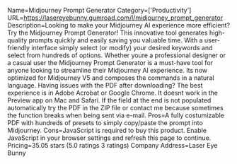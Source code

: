 Name=Midjourney Prompt Generator
Category=['Productivity']
URL=https://lasereyebunny.gumroad.com/l/midjourney_prompt_generator
Description=Looking to make your Midjourney AI experience more efficient? Try the Midjourney Prompt Generator! This innovative tool generates high-quality prompts quickly and easily saving you valuable time. With a user-friendly interface simply select (or modify) your desired keywords and select from hundreds of options. Whether youre a professional designer or a casual user the Midjourney Prompt Generator is a must-have tool for anyone looking to streamline their Midjourney AI experience. Its now optimized for Midjourney V5 and composes the commands in a natural language. Having issues with the PDF after downloading? The best experience is in Adobe Acrobat or Google Chrome. It doesnt work in the Preview app on Mac and Safari. If the field at the end is not populated automatically try the PDF in the ZIP file or contact me because sometimes the function breaks when being sent via e-mail.
Pros=A fully costumizable PDF with hundreds of presets to simply copy/paste the prompt into Midjourney.
Cons=JavaScript is required to buy this product. Enable JavaScript in your browser settings and refresh this page to continue.
Pricing=35.05 stars (5.0 ratings 3 ratings)
Company Address=Laser Eye Bunny
